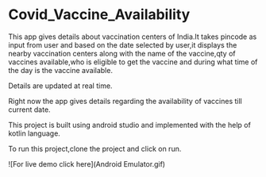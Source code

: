 # Covid_Vaccine_Availability
This app gives details about vaccination centers of India.It takes pincode as input from user and based on the date selected by user,it displays the nearby vaccination centers along with the name of the vaccine,qty of vaccines available,who is eligible to get the vaccine and during what time of the day is the vaccine available.

Details are updated at real time.

Right now the app gives details regarding the availability of vaccines till current date.

This project is built using android studio and implemented with the help of kotlin language.

To run this project,clone the project and click on run.

![For live demo click here](Android Emulator.gif)
